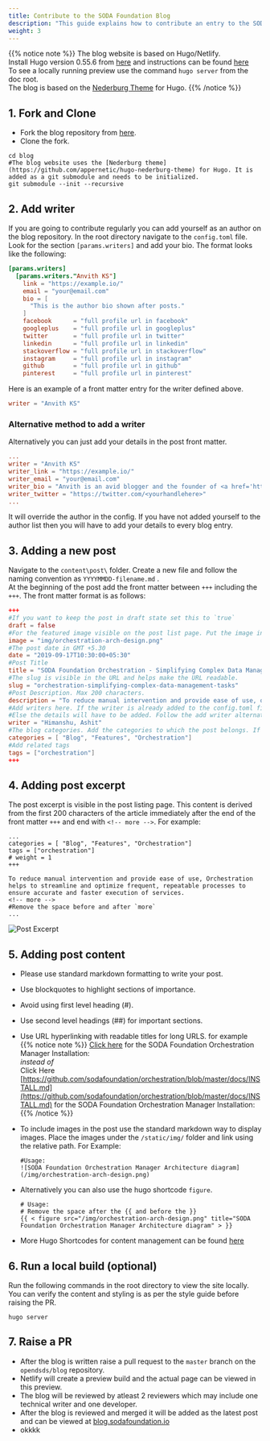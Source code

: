 ```yaml
---
title: Contribute to the SODA Foundation Blog
description: "This guide explains how to contribute an entry to the SODA Foundation Blog at http://blog.sodafoundation.io."
weight: 3
---
```

{{% notice note %}}
The blog website is based on Hugo/Netlify.  
Install Hugo version 0.55.6 from [here](https://github.com/gohugoio/hugo/releases/tag/v0.55.6) and instructions can be found [here](https://gohugo.io/getting-started/installing/)  
To see a locally running preview use the command `hugo server` from the doc root.  
The blog is based on the [Nederburg Theme](https://github.com/appernetic/hugo-nederburg-theme) for Hugo. 
{{% /notice %}}  

## 1. Fork and Clone
  - Fork the blog repository from [here](https://github.com/sodafoundation/blog).  
  - Clone the fork.  

```
cd blog
#The blog website uses the [Nederburg theme](https://github.com/appernetic/hugo-nederburg-theme) for Hugo. It is added as a git submodule and needs to be initialized.
git submodule --init --recursive
```
## 2. Add writer  

If you are going to contribute regularly you can add yourself as an author on the blog repository. In the root directory navigate to the `config.toml` file. Look for the section  `[params.writers]` and add your bio.  The format looks like the following:  

```toml
[params.writers]
  [params.writers."Anvith KS"]
    link = "https://example.io/"
    email = "your@email.com"
    bio = [
      "This is the author bio shown after posts."
    ]
    facebook      = "full profile url in facebook"
    googleplus    = "full profile url in googleplus"
    twitter       = "full profile url in twitter"
    linkedin      = "full profile url in linkedin"
    stackoverflow = "full profile url in stackoverflow"
    instagram     = "full profile url in instagram"
    github        = "full profile url in github"
    pinterest     = "full profile url in pinterest"
```

 Here is an example of a front matter entry for the writer defined above.

```toml
writer = "Anvith KS"
```  
### Alternative method to add a writer  

Alternatively you can just add your details in the post front matter.

```toml
...
writer = "Anvith KS"
writer_link = "https://example.io/"
writer_email = "your@email.com"
writer_bio = "Anvith is an avid blogger and the founder of <a href='https://example.io/'>Example.io</a>. This is the author bio shown after posts."
writer_twitter = "https://twitter.com/<yourhandlehere>"
...
```

It will override the author in the config. If you have not added yourself to the author list then you will have to add your details to every blog entry.

## 3. Adding a new post  

Navigate to the `content\post\` folder. Create a new file and follow the naming convention as `YYYYMMDD-filename.md` .  
At the beginning of the post add the front matter between `+++` including the `+++`. The front matter format is as follows:  

```toml
+++
#If you want to keep the post in draft state set this to `true`
draft = false
#For the featured image visible on the post list page. Put the image in the `static/img/` folder.
image = "img/orchestration-arch-design.png"
#The post date in GMT +5.30
date = "2019-09-17T10:30:00+05:30"
#Post Title
title = "SODA Foundation Orchestration - Simplifying Complex Data Management Tasks"
#The slug is visible in the URL and helps make the URL readable.
slug = "orchestration-simplifying-complex-data-management-tasks"
#Post Description. Max 200 characters.
description = "To reduce manual intervention and provide ease of use, orchestration helps to streamline and optimize frequent, repeatable processes to ensure accurate and faster execution of services."
#Add writers here. If the writer is already added to the config.toml file then just add a reference to the name and the details will be picked up.  
#Else the details will have to be added. Follow the add writer alternative method above.
writer = "Himanshu, Ashit"
#The blog categories. Add the categories to which the post belongs. If the category does not exist then add a new one.
categories = [ "Blog", "Features", "Orchestration"]
#Add related tags
tags = ["orchestration"]
+++
```

## 4. Adding post excerpt  

The post excerpt is visible in the post listing page. This content is derived from the first 200 characters of the article immediately after the end of the front matter `+++` and end with `<!-- more -->`.
For example:  

```
...
categories = [ "Blog", "Features", "Orchestration"]
tags = ["orchestration"]
# weight = 1
+++  

To reduce manual intervention and provide ease of use, Orchestration helps to streamline and optimize frequent, repeatable processes to ensure accurate and faster execution of services.
<!-- more --> 
#Remove the space before and after `more`
...
```  

![Post Excerpt](post_excerpt.png)



## 5. Adding post content  

- Please use standard markdown formatting to write your post.
- Use blockquotes to highlight sections of importance.
- Avoid using first level heading (#).
- Use second level headings (##) for important sections.
- Use URL hyperlinking with readable titles for long URLS. for example  
{{% notice note %}}
  [Click here](https://github.com/sodafoundation/orchestration/blob/master/docs/INSTALL.md) for the SODA Foundation Orchestration Manager Installation:  
  *instead of*    
  Click Here [https://github.com/sodafoundation/orchestration/blob/master/docs/INSTALL.md](https://github.com/sodafoundation/orchestration/blob/master/docs/INSTALL.md) for the SODA Foundation Orchestration Manager Installation:  
{{% /notice %}}
- To include images in the post use the standard markdown way to display images. Place the images under the `/static/img/` folder and link using the relative path. For Example:  
  ```
  #Usage: 
  ![SODA Foundation Orchestration Manager Architecture diagram](/img/orchestration-arch-design.png)
  ``` 
- Alternatively you can also use the hugo shortcode `figure`. 

  ```
  # Usage: 
  # Remove the space after the {{ and before the }}
  {{ < figure src="/img/orchestration-arch-design.png" title="SODA Foundation Orchestration Manager Architecture diagram" > }}
  ``` 
- More Hugo Shortcodes for content management can be found [here](https://gohugo.io/content-management/shortcodes/)

## 6. Run a local build (optional)

Run the following commands in the root directory to view the site locally. You can  verify the content and styling is as per the style guide before raising the PR.
```
hugo server
```
## 7. Raise a PR  
- After the blog is written raise a pull request to the `master` branch on the `opendsds/blog` repository. 
- Netlify will create a preview build and the actual page can be viewed in this preview.  
- The blog will be reviewed by atleast 2 reviewers which may include one technical writer and one developer.  
- After the blog is reviewed and merged it will be added as the latest post and can be viewed at [blog.sodafoundation.io](http://blog.sodafoundation.io)
- okkkk
